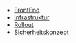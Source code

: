 * [FrontEnd](README.md)
* [Infrastruktur](dokumentation.md)
* [Rollout](Dokument.md)
* [Sicherheitskonzept](Dokumentation_Sicherheitskonzept.md)
<!--stackedit_data:
eyJoaXN0b3J5IjpbLTg4NjgxMjk2M119
-->
